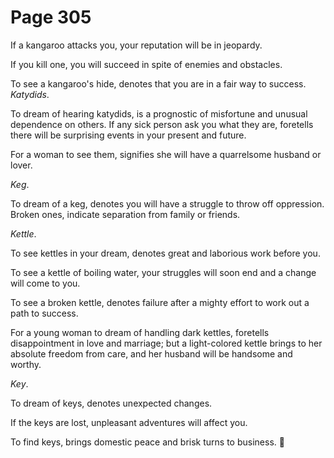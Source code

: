 # Page 305
If a kangaroo attacks you, your reputation will be in jeopardy.


If you kill one, you will succeed in spite of enemies and obstacles.


To see a kangaroo's hide, denotes that you are in a fair way
to success. _Katydids_.


To dream of hearing katydids, is a prognostic of misfortune and unusual
dependence on others. If any sick person ask you what they are,
foretells there will be surprising events in your present and future.


For a woman to see them, signifies she will have a quarrelsome
husband or lover.


_Keg_.


To dream of a keg, denotes you will have a struggle to throw off oppression.
Broken ones, indicate separation from family or friends.


_Kettle_.


To see kettles in your dream, denotes great and laborious work before you.


To see a kettle of boiling water, your struggles will soon end and a change
will come to you.


To see a broken kettle, denotes failure after a mighty effort
to work out a path to success.


For a young woman to dream of handling dark kettles, foretells disappointment
in love and marriage; but a light-colored kettle brings to her absolute
freedom from care, and her husband will be handsome and worthy.


_Key_.


To dream of keys, denotes unexpected changes.


If the keys are lost, unpleasant adventures will affect you.


To find keys, brings domestic peace and brisk turns to business.
